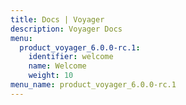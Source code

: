 ```yaml
---
title: Docs | Voyager
description: Voyager Docs
menu:
  product_voyager_6.0.0-rc.1:
    identifier: welcome
    name: Welcome
    weight: 10
menu_name: product_voyager_6.0.0-rc.1
---
```


